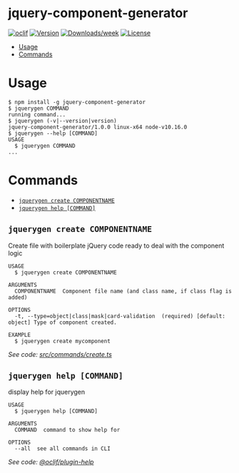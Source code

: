 jquery-component-generator
==========================



[![oclif](https://img.shields.io/badge/cli-oclif-brightgreen.svg)](https://oclif.io)
[![Version](https://img.shields.io/npm/v/jquery-component-generator.svg)](https://npmjs.org/package/jquery-component-generator)
[![Downloads/week](https://img.shields.io/npm/dw/jquery-component-generator.svg)](https://npmjs.org/package/jquery-component-generator)
[![License](https://img.shields.io/npm/l/jquery-component-generator.svg)](https://github.com/VictorHugoBatista/jquery-component-generator/blob/master/package.json)

<!-- toc -->
* [Usage](#usage)
* [Commands](#commands)
<!-- tocstop -->
# Usage
<!-- usage -->
```sh-session
$ npm install -g jquery-component-generator
$ jquerygen COMMAND
running command...
$ jquerygen (-v|--version|version)
jquery-component-generator/1.0.0 linux-x64 node-v10.16.0
$ jquerygen --help [COMMAND]
USAGE
  $ jquerygen COMMAND
...
```
<!-- usagestop -->
# Commands
<!-- commands -->
* [`jquerygen create COMPONENTNAME`](#jquerygen-create-componentname)
* [`jquerygen help [COMMAND]`](#jquerygen-help-command)

## `jquerygen create COMPONENTNAME`

Create file with boilerplate jQuery code ready to deal with the component logic

```
USAGE
  $ jquerygen create COMPONENTNAME

ARGUMENTS
  COMPONENTNAME  Component file name (and class name, if class flag is added)

OPTIONS
  -t, --type=object|class|mask|card-validation  (required) [default: object] Type of component created.

EXAMPLE
  $ jquerygen create mycomponent
```

_See code: [src/commands/create.ts](https://github.com/VictorHugoBatista/jquery-component-generator/blob/v1.0.0/src/commands/create.ts)_

## `jquerygen help [COMMAND]`

display help for jquerygen

```
USAGE
  $ jquerygen help [COMMAND]

ARGUMENTS
  COMMAND  command to show help for

OPTIONS
  --all  see all commands in CLI
```

_See code: [@oclif/plugin-help](https://github.com/oclif/plugin-help/blob/v2.2.1/src/commands/help.ts)_
<!-- commandsstop -->
